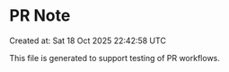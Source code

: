 # PR Note

Created at: Sat 18 Oct 2025 22:42:58 UTC

This file is generated to support testing of PR workflows.
